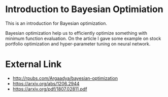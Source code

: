 # Introduction to Bayesian Optimiation
This is an introduction for Bayesian optimization.

Bayesian optimization help us to efficiently optimize something with minimum function evaluation. On the article I gave some example on stock portfolio optimization and hyper-parameter tuning on neural network.

# External Link

- http://rpubs.com/Argaadya/bayesian-optimization
- https://arxiv.org/abs/1206.2944
- https://arxiv.org/pdf/1807.02811.pdf
